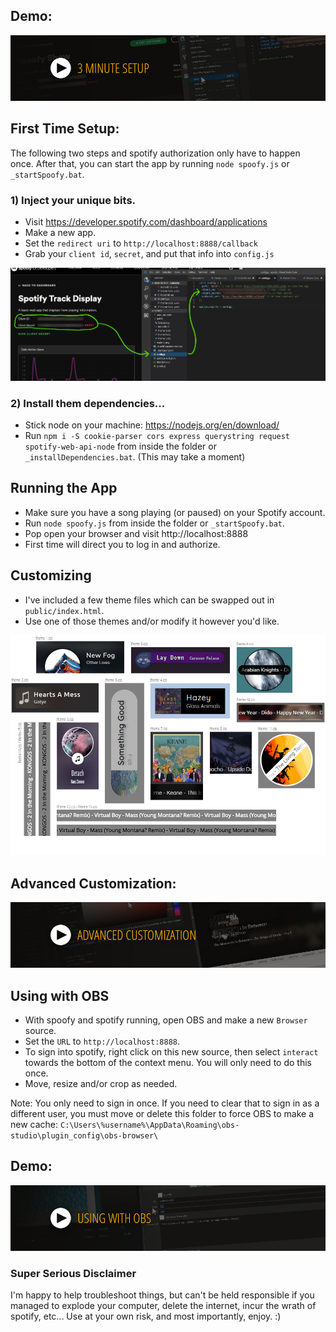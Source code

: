 ## Demo:

[![Demo](readme_img/3-min-setup.jpg)](https://www.youtube.com/watch?v=uRdFTjPAMp8?vq=hd1080)

## First Time Setup:

The following two steps and spotify authorization only have to happen once. After that, you can start the app by running `node spoofy.js` or `_startSpoofy.bat`.

### 1) Inject your unique bits.

- Visit https://developer.spotify.com/dashboard/applications
- Make a new app.
- Set the `redirect uri` to `http://localhost:8888/callback`
- Grab your `client id`, `secret`, and put that info into `config.js`

![Configure](readme_img/spoofyconfig.jpg?raw=true)

### 2) Install them dependencies...

- Stick node on your machine: https://nodejs.org/en/download/
- Run `npm i -S cookie-parser cors express querystring request spotify-web-api-node` from inside the folder or `_installDependencies.bat`. (This may take a moment)

## Running the App

- Make sure you have a song playing (or paused) on your Spotify account.
- Run `node spoofy.js` from inside the folder or `_startSpoofy.bat`.
- Pop open your browser and visit http://localhost:8888
- First time will direct you to log in and authorize.

## Customizing

- I've included a few theme files which can be swapped out in `public/index.html`.
- Use one of those themes and/or modify it however you'd like.

![Themes](readme_img/customization.jpg?raw=true)

## Advanced Customization:

[![Customization](readme_img/advanced-customization.jpg)](https://www.youtube.com/watch?v=Jd5vY39jiGQ?vq=hd1080)

## Using with OBS

- With spoofy and spotify running, open OBS and make a new `Browser` source.
- Set the `URL` to `http://localhost:8888`.
- To sign into spotify, right click on this new source, then select `interact` towards the bottom of the context menu. You will only need to do this once.
- Move, resize and/or crop as needed.

Note: You only need to sign in once. If you need to clear that to sign in as a different user, you must move or delete this folder to force OBS to make a new cache: `C:\Users\%username%\AppData\Roaming\obs-studio\plugin_config\obs-browser\`

## Demo:

[![OBS](readme_img/using-with-obs.jpg)](https://www.youtube.com/watch?v=h9Q0nQd6leA?vq=hd1080)

### Super Serious Disclaimer

I'm happy to help troubleshoot things, but can't be held responsible if you managed to explode your computer, delete the internet, incur the wrath of spotify, etc... Use at your own risk, and most importantly, enjoy. :)
